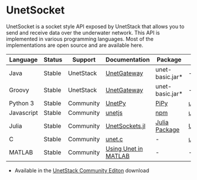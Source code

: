 # UnetSocket

UnetSocket is a socket style API exposed by UnetStack that allows you to send and receive data over the underwater network. This API is implemented in various programming languages. Most of the implementations are open source and are available here.

| Language   | Status | Support   | Documentation                                                                                           | Package                                                         | Source                                                                                     |
|------------|--------|-----------|---------------------------------------------------------------------------------------------------------|-----------------------------------------------------------------|--------------------------------------------------------------------------------------------|
| Java       | Stable | UnetStack | [UnetGateway](https://unetstack.net/javadoc/3.0/org/arl/unet/api/UnetGateway.html)                      | unet-basic.jar*                                                 | -                                                                                          |
| Groovy     | Stable | UnetStack | [UnetGateway](https://unetstack.net/javadoc/3.0/org/arl/unet/api/UnetGateway.html)                      | unet-basic.jar*                                                 | -                                                                                          |
| Python 3   | Stable | Community | [UnetPy](https://github.com/org-arl/unet-contrib/blob/master/unetsocket/python/unetpy/__init__.py)      | [PiPy](https://pypi.org/project/unetpy/)                        | [unetsocket/python](https://github.com/org-arl/unet-contrib/tree/master/unetsocket/python) |
| Javascript | Stable | Community | [unetjs](https://github.com/org-arl/unet-contrib/tree/master/unetsocket/js/docs)                        | [npm](https://www.npmjs.com/package/unetjs)                     | [unetsocket/js](https://github.com/org-arl/unet-contrib/tree/master/unetsocket/js)         |
| Julia      | Stable | Community | [UnetSockets.jl](https://github.com/org-arl/UnetSockets.jl/blob/master/src/UnetSockets.jl)              | [Julia Package](https://juliapackages.com/packages/unetsockets) | [UnetSockets.jl](https://github.com/org-arl/UnetSockets.jl)                                |
| C          | Stable | Community | [unet.c](https://github.com/org-arl/unet-contrib/blob/master/unetsocket/c/unet.h)                       | -                                                               | [unetsocket/c](https://github.com/org-arl/unet-contrib/tree/master/unetsocket/c)           |
| MATLAB     | Stable | Community | [Using Unet in MATLAB](https://github.com/org-arl/unet-contrib/tree/master/unetsocket/matlab) | -                                                               | -                                                                                          |

* Available in the [UnetStack Community Editon](https://unetstack.net/#downloads) download